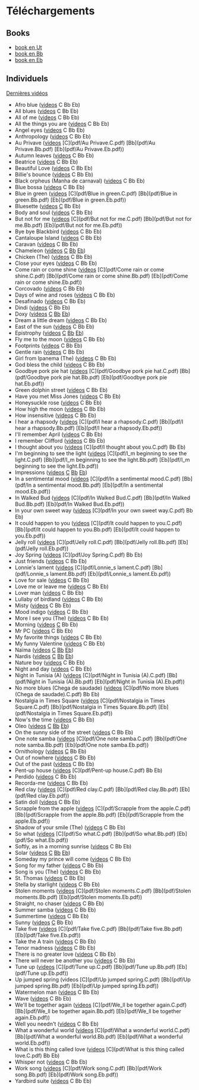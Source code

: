 # Téléchargements

## Books

* [book en Ut](books/book.C.pdf)
* [book en Bb](books/book.Bb.pdf)
* [book en Eb](books/book.Eb.pdf)

## Individuels

[Dernières vidéos](videos.html)

* Afro blue ([videos](video.html?HuOfm6nSW4A) C Bb Eb)
* All blues ([videos](video.html?JIfdYs8WErM/4X0W_Jb592g/acbG46Xo6zw/Nn2DmM55sPk/1V13diBjwYc) C Bb Eb)
* All of me ([videos](video.html?ezcY9-QvJiM) C Bb Eb)
* All the things you are ([videos](video.html?OPapxr8GvG) C Bb Eb)
* Angel eyes ([videos](video.html?nH3gVps3gys) C Bb Eb)
* Anthropology ([videos](video.html?AMuItUv9xZc) C Bb Eb)
* Au Privave ([videos](video.html?dvdQYSWOobc) [C](pdf/Au Privave.C.pdf) [Bb](pdf/Au Privave.Bb.pdf) [Eb](pdf/Au Privave.Eb.pdf))
* Autumn leaves ([videos](video.html?u37RF5xKNq8/jVYhLa8PEAw/rsz6TE6t7-A/YKANToc0SeM/5jiXQmWBXbY) C Bb Eb)
* Beatrice ([videos](video.html?HxMIiTW59Co/AdTFoK7NZmU) C Bb Eb)
* Beautiful Love ([videos](video.html?FSLF-oTFktI/8VYRka3jTeI/VjLYoTR8cDE) C Bb Eb)
* Billie's bounce ([videos](video.html?S4mRaEzwTYo/OtBy0Jt3yAU) C Bb Eb)
* Black orpheus (Manha de carnaval) ([videos](video.html?THYtgT4A46A) C Bb Eb)
* Blue bossa ([videos](video.html?rVnfBj_kOH8/6TvD3snfSig) C Bb Eb)
* Blue in green ([videos](video.html?PoPL7BExSQU) [C](pdf/Blue in green.C.pdf) [Bb](pdf/Blue in green.Bb.pdf) [Eb](pdf/Blue in green.Eb.pdf))
* Bluesette ([videos](video.html?Oi4G6UmYK9U) [C](pdf/Bluesette.C.pdf) Bb Eb)
* Body and soul ([videos](video.html?yC4P4B2kl4Q) C Bb Eb)
* But not for me ([videos](video.html?ymswCl3ucRY) [C](pdf/But not for me.C.pdf) [Bb](pdf/But not for me.Bb.pdf) [Eb](pdf/But not for me.Eb.pdf))
* Bye bye Blackbird ([videos](video.html?KV2lNHfSXBQ) C Bb Eb)
* Cantaloupe Island ([videos](video.html?eU9KQrWigI0/2VN8zH366M8/KPxlTRwlm0o?start=225) C Bb Eb)
* Caravan ([videos](video.html?RE3LwtdcCVM/Hsum9ortSFc) C Bb Eb)
* Chameleon ([videos](video.html?oweK8H40kZk/4UklUe84Vb0) [C](pdf/Chameleon.C.pdf) [Bb](pdf/Chameleon.Bb.pdf) [Eb](pdf/Chameleon.Eb.pdf))
* Chicken (The) ([videos](video.html?LjinwnyZgnE/aPIljv0KKVw/-Ej9TxYo5lo) C Bb Eb)
* Close your eyes ([videos](video.html?H_IgK3SU03M) C Bb Eb)
* Come rain or come shine ([videos](video.html?) [C](pdf/Come rain or come shine.C.pdf) [Bb](pdf/Come rain or come shine.Bb.pdf) [Eb](pdf/Come rain or come shine.Eb.pdf))
* Corcovado ([videos](video.html?5F3wHdDu1bw) C Bb Eb)
* Days of wine and roses ([videos](video.html?AgVUGzrzJ20) C Bb Eb)
* Desafinado ([videos](video.html?991uASejkY8) C Bb Eb)
* Dindi ([videos](video.html?hD7kaMkvo0U) C Bb Eb)
* Doxy ([videos](video.html?VDvk3NigkvI) [C](pdf/Doxy.C.pdf) [Bb](pdf/Doxy.Bb.pdf) [Eb](pdf/Doxy.Eb.pdf))
* Dream a little dream ([videos](video.html?45dS-cT2PTc) C Bb Eb)
* East of the sun ([videos](video.html?k_UE7EBWCq8) C Bb Eb)
* Epistrophy ([videos](video.html?hLopWusx-ZU) [C](pdf/Epistrophy.C.pdf) [Bb](pdf/Epistrophy.Bb.pdf) [Eb](pdf/Epistrophy.Eb.pdf))
* Fly me to the moon ([videos](video.html?EX1gM7bXfVU) C Bb Eb)
* Footprints ([videos](video.html?3XvJFW0DHbU/PDD5znpAhsM/_oNKiE7N5Q0) C Bb Eb)
* Gentle rain ([videos](video.html?Knk0Wgkik9U) C Bb Eb)
* Girl from Ipanema (The) ([videos](video.html?YbczMo3RP3E) C Bb Eb)
* God bless the child ([videos](video.html?fNT0MPIG6ss) C Bb Eb)
* Goodbye pork pie hat ([videos](video.html?sxz9eZ1Aons) [C](pdf/Goodbye pork pie hat.C.pdf) [Bb](pdf/Goodbye pork pie hat.Bb.pdf) [Eb](pdf/Goodbye pork pie hat.Eb.pdf))
* Green dolphin street ([videos](video.html?afdjNq_TKVI/xGVdAlxlp18/ePScRElDHOY) C Bb Eb)
* Have you met Miss Jones ([videos](video.html?hcuX25wcvik) C Bb Eb)
* Honeysuckle rose ([videos](video.html?QATIHWbN-sM) C Bb Eb)
* How high the moon ([videos](video.html?9seRb8Tb1FI) C Bb Eb)
* How insensitive ([videos](video.html?jdO6wP3CqqQ) C Bb Eb)
* I hear a rhapsody ([videos](video.html?myUuXffyu_k) [C](pdf/I hear a rhapsody.C.pdf) [Bb](pdf/I hear a rhapsody.Bb.pdf) [Eb](pdf/I hear a rhapsody.Eb.pdf))
* I'll remember April ([videos](video.html?9m4pOqUOLE8?start=113) C Bb Eb)
* I remember Clifford ([videos](video.html?Nr7wcGmh12A) C Bb Eb)
* I thought about you ([videos](video.html?) [C](pdf/I thought about you.C.pdf) Bb Eb)
* I'm beginning to see the light ([videos](video.html?) [C](pdf/I_m beginning to see the light.C.pdf) [Bb](pdf/I_m beginning to see the light.Bb.pdf) [Eb](pdf/I_m beginning to see the light.Eb.pdf))
* Impressions ([videos](video.html?iqg2Op0tbzM/m5l1OTkNGFk) [C](pdf/Impressions.C.pdf) [Bb](pdf/Impressions.Bb.pdf) [Eb](pdf/Impressions.Eb.pdf))
* In a sentimental mood ([videos](video.html?evetQE_10x4/q2bbBFNrpOk) [C](pdf/In a sentimental mood.C.pdf) [Bb](pdf/In a sentimental mood.Bb.pdf) [Eb](pdf/In a sentimental mood.Eb.pdf))
* In Walked Bud ([videos](video.html?FuHjgKQDofs) [C](pdf/In Walked Bud.C.pdf) [Bb](pdf/In Walked Bud.Bb.pdf) [Eb](pdf/In Walked Bud.Eb.pdf))
* In your own sweet way ([videos](video.html?EJQv0dT_6Ls) [C](pdf/In your own sweet way.C.pdf) Bb Eb)
* It could happen to you ([videos](video.html?MtWpgWjxouY) [C](pdf/It could happen to you.C.pdf) [Bb](pdf/It could happen to you.Bb.pdf) [Eb](pdf/It could happen to you.Eb.pdf))
* Jelly roll ([videos](video.html?zOutRKnFDj8) [C](pdf/Jelly roll.C.pdf) [Bb](pdf/Jelly roll.Bb.pdf) [Eb](pdf/Jelly roll.Eb.pdf))
* Joy Spring ([videos](video.html?dnK6OHPQZbA) [C](pdf/Joy Spring.C.pdf) Bb Eb)
* Just friends ([videos](video.html?88CqlgFAJ-k) C Bb Eb)
* Lonnie's lament ([videos](video.html?YLxaitDDXRw) [C](pdf/Lonnie_s lament.C.pdf) [Bb](pdf/Lonnie_s lament.Bb.pdf) [Eb](pdf/Lonnie_s lament.Eb.pdf))
* Love for sale ([videos](video.html?-i6wNgg5kq4) C Bb Eb)
* Love me or leave me ([videos](video.html?) C Bb Eb)
* Lover man ([videos](video.html?DsT309lQa6k) C Bb Eb)
* Lullaby of birdland ([videos](video.html?Umr0YRw3PzA) C Bb Eb)
* Misty ([videos](video.html?p9AkXZ0qvII/LQvgMg6yeKM) C Bb Eb)
* Mood indigo ([videos](video.html?jaq9Gx9GT5E) C Bb Eb)
* More I see you (The) ([videos](video.html?3EsXXjAriqM) C Bb Eb)
* Morning ([videos](video.html?) [C](pdf/Morning.C.pdf) Bb Eb)
* Mr PC ([videos](video.html?jN_8tsakYXI) C Bb Eb)
* My favorite things ([videos](video.html?33o32C0ogVM/3pzIlq7jZzw) C Bb Eb)
* My funny Valentine ([videos](video.html?jvXywhJpOKs) C Bb Eb)
* Naïma ([videos](video.html?QTMqes6HDqU) [C](pdf/Naima.C.pdf) [Bb](pdf/Naima.Bb.pdf) [Eb](pdf/Naima.Eb.pdf))
* Nardis ([videos](video.html?LBo0Cp2ptSA?start=85) [C](pdf/Nardis.C.pdf) [Bb](pdf/Nardis.Bb.pdf) [Eb](pdf/Nardis.Eb.pdf))
* Nature boy ([videos](video.html?Iq0XJCJ1Srw) C Bb Eb)
* Night and day ([videos](video.html?qplFFg9mK2g) C Bb Eb)
* Night in Tunisia (A) ([videos](video.html?KxibMBV3nFo) [C](pdf/Night in Tunisia (A).C.pdf) [Bb](pdf/Night in Tunisia (A).Bb.pdf) [Eb](pdf/Night in Tunisia (A).Eb.pdf))
* No more blues (Chega de saudade) ([videos](video.html?-c6Zbi3tbMg) [C](pdf/No more blues (Chega de saudade).C.pdf) Bb Eb)
* Nostalgia in Times Square ([videos](video.html?yO4uzZ2j050) [C](pdf/Nostalgia in Times Square.C.pdf) [Bb](pdf/Nostalgia in Times Square.Bb.pdf) [Eb](pdf/Nostalgia in Times Square.Eb.pdf))
* Now's the time ([videos](video.html?ryNtmkfeJk4) C Bb Eb)
* Oleo ([videos](video.html?9IY29EZb1pI) [C](pdf/Oleo.C.pdf) [Bb](pdf/Oleo.Bb.pdf) [Eb](pdf/Oleo.Eb.pdf))
* On the sunny side of the street ([videos](video.html?bQz3ixEQWz8) C Bb Eb)
* One note samba ([videos](video.html?KBzUuEaBuJY) [C](pdf/One note samba.C.pdf) [Bb](pdf/One note samba.Bb.pdf) [Eb](pdf/One note samba.Eb.pdf))
* Ornithology ([videos](video.html?) [C](pdf/Ornithology.C.pdf) Bb Eb)
* Out of nowhere ([videos](video.html?qBrcY6svyWE) C Bb Eb)
* Out of the past ([videos](video.html?v-5dZknjC5g) C Bb Eb)
* Pent-up house ([videos](video.html?) [C](pdf/Pent-up house.C.pdf) Bb Eb)
* Perdido ([videos](video.html?8JZ75IX7Dac) C Bb Eb)
* Recorda-me ([videos](video.html?xwRbcb4ADjY/Lkkywqz1EOc/wesZt3yIKXs/02Aik0wKkAY?start=83) C Bb Eb)
* Red clay ([videos](video.html?ixP-8KF1UeU) [C](pdf/Red clay.C.pdf) [Bb](pdf/Red clay.Bb.pdf) [Eb](pdf/Red clay.Eb.pdf))
* Satin doll ([videos](video.html?TrytKuC3Z_o) C Bb Eb)
* Scrapple from the apple ([videos](video.html?9b2AOlCGpKY) [C](pdf/Scrapple from the apple.C.pdf) [Bb](pdf/Scrapple from the apple.Bb.pdf) [Eb](pdf/Scrapple from the apple.Eb.pdf))
* Shadow of your smile (The) ([videos](video.html?eHar9ni7z2I/U4n8fL5BYMo/E4Yr9sF6ZwQ) C Bb Eb)
* So what ([videos](video.html?ylXk1LBvIqU/KUWJ01OpMDI/J2_bx-q9EmA/jsP3mFK65UM/zqGIZXGYcOM) [C](pdf/So what.C.pdf) [Bb](pdf/So what.Bb.pdf) [Eb](pdf/So what.Eb.pdf))
* Softly, as in a morning sunrise ([videos](video.html?GSLdcEaUOJ0/btc3sEHINBM) C Bb Eb)
* Solar ([videos](video.html?NXi6ZQC-Qn0) [C](pdf/Solar.C.pdf) [Bb](pdf/Solar.Bb.pdf) [Eb](pdf/Solar.Eb.pdf))
* Someday my prince will come ([videos](video.html?Lo18F5ObPng) C Bb Eb)
* Song for my father ([videos](video.html?CWeXOm49kE0) C Bb Eb)
* Song is you (The) ([videos](video.html?JKy3Ai3Wz9M) C Bb Eb)
* St. Thomas ([videos](video.html?8sBKjSGKVlI) C Bb Eb)
* Stella by starlight ([videos](video.html?XR6KDWrn2ew) C Bb Eb)
* Stolen moments ([videos](video.html?I777BcgQL9o) [C](pdf/Stolen moments.C.pdf) [Bb](pdf/Stolen moments.Bb.pdf) [Eb](pdf/Stolen moments.Eb.pdf))
* Straight, no chaser ([videos](video.html?ooS2i65-vk8) C Bb Eb)
* Summer samba ([videos](video.html?ekZMcRBIJCI) C Bb Eb)
* Summertime ([videos](video.html?fpFOOvW9JoU/TRY3SkUpeck) C Bb Eb)
* Sunny ([videos](video.html?) [C](pdf/Sunny.C.pdf) Bb Eb)
* Take five ([videos](video.html?GKu4_7_ppzk) [C](pdf/Take five.C.pdf) [Bb](pdf/Take five.Bb.pdf) [Eb](pdf/Take five.Eb.pdf))
* Take the A train ([videos](video.html?BJ_4cRG8B1g/cb2w2m1JmCY) C Bb Eb)
* Tenor madness ([videos](video.html?7SaIuR4K2O0/wJYqqA1U0mc?start=30) C Bb Eb)
* There is no greater love ([videos](video.html?zMAMMvlPsaU) C Bb Eb)
* There will never be another you ([videos](video.html?eO_IEv7SzVM) C Bb Eb)
* Tune up ([videos](video.html?1XhzEmbBD5s/pxRA7uTaLYM) [C](pdf/Tune up.C.pdf) [Bb](pdf/Tune up.Bb.pdf) [Eb](pdf/Tune up.Eb.pdf))
* Up jumped spring (videos [C](pdf/Up jumped spring.C.pdf) [Bb](pdf/Up jumped spring.Bb.pdf) [Eb](pdf/Up jumped spring.Eb.pdf))
* Watermelon man ([videos](video.html?VoDzNYmEg2w/RzPZvKSdN7g/S8tiL14J-bs) C Bb Eb)
* Wave ([videos](video.html?w73hEZKnDeA) C Bb Eb)
* We'll be together again ([videos](video.html?-hhpRZZmVec) [C](pdf/We_ll be together again.C.pdf) [Bb](pdf/We_ll be together again.Bb.pdf) [Eb](pdf/We_ll be together again.Eb.pdf))
* Well you needn't ([videos](video.html?FOvKLvWuZjg) C Bb Eb)
* What a wonderful world ([videos](video.html?BlDgQOd3p-0) [C](pdf/What a wonderful world.C.pdf) [Bb](pdf/What a wonderful world.Bb.pdf) [Eb](pdf/What a wonderful world.Eb.pdf))
* What is this thing called love ([videos](video.html?) [C](pdf/What is this thing called love.C.pdf) Bb Eb)
* Whisper not ([videos](video.html?JN6vCdmOV-Q) C Bb Eb)
* Work song ([videos](video.html?yfQNdwgvJMw) [C](pdf/Work song.C.pdf) [Bb](pdf/Work song.Bb.pdf) [Eb](pdf/Work song.Eb.pdf))
* Yardbird suite ([videos](video.html?HmroWIcCNUI) C Bb Eb)
